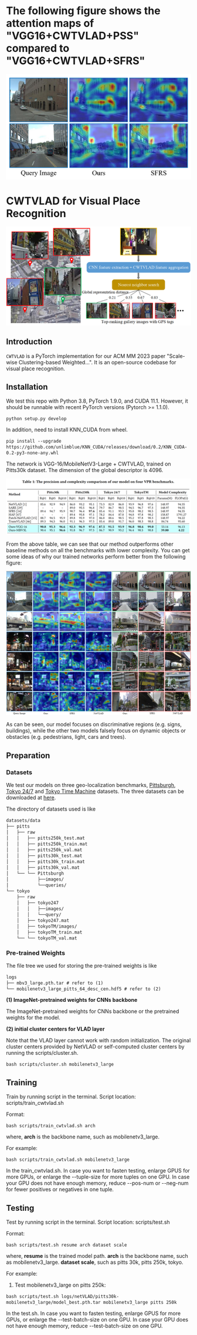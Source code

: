 # The following figure shows the attention maps of "VGG16+CWTVLAD+PSS" compared to "VGG16+CWTVLAD+SFRS"

![image](https://github.com/acmmm-23/CWTVLAD/blob/main/figs/PSS_attention_map.png)

# CWTVLAD for Visual Place Recognition

![image](https://github.com/acmmm-23/CWTVLAD/blob/main/figs/VPR_Task.png)

## Introduction
`CWTVLAD` is a PyTorch implementation for our ACM MM 2023 paper "Scale-wise Clustering-based Weighted...". It is an open-source codebase for visual place recognition.

## Installation
We test this repo with Python 3.8, PyTorch 1.9.0, and CUDA 11.1. However, it should be runnable with recent PyTorch versions (Pytorch >= 1.1.0).
```shell
python setup.py develop
```
In addition, need to install KNN_CUDA from wheel.
```shell
pip install --upgrade https://github.com/unlimblue/KNN_CUDA/releases/download/0.2/KNN_CUDA-0.2-py3-none-any.whl
```

The network is VGG-16/MobileNetV3-Large + CWTVLAD, trained on Pitts30k dataset. The dimension of the global descriptor is 4096.

![image](https://github.com/acmmm-23/CWTVLAD/blob/main/figs/cwtvlad_quantitative%20results.png)

From the above table, we can see that our method outperforms other baseline methods on all the benchmarks with lower complexity. You can get some ideas of why our trained networks perform better from the following figure:

![image](https://github.com/acmmm-23/CWTVLAD/blob/main/figs/cwtvlad_qualitative%20results.png)

As can be seen, our model focuses on discriminative regions (e.g. signs, buildings), while the other two models falsely focus on dynamic objects or obstacles (e.g.
pedestrians, light, cars and trees).


## Preparation
### Datasets

We test our models on three geo-localization benchmarks, [Pittsburgh](https://www.cv-foundation.org/openaccess/content_cvpr_2013/papers/Torii_Visual_Place_Recognition_2013_CVPR_paper.pdf), [Tokyo 24/7](https://www.di.ens.fr/~josef/publications/Torii15.pdf) and [Tokyo Time Machine](https://arxiv.org/abs/1511.07247) datasets. The three datasets can be downloaded at [here](https://www.di.ens.fr/willow/research/netvlad/).

The directory of datasets used is like
```shell
datasets/data
├── pitts
│   ├── raw
│   │   ├── pitts250k_test.mat
│   │   ├── pitts250k_train.mat
│   │   ├── pitts250k_val.mat
│   │   ├── pitts30k_test.mat
│   │   ├── pitts30k_train.mat
│   │   ├── pitts30k_val.mat
│   └── └── Pittsburgh
│           ├──images/
│           └──queries/
└── tokyo
    ├── raw
    │   ├── tokyo247
    │   │   ├──images/
    │   │   └──query/
    │   ├── tokyo247.mat
    │   ├── tokyoTM/images/
    │   ├── tokyoTM_train.mat
    └── └── tokyoTM_val.mat
```

### Pre-trained Weights

The file tree we used for storing the pre-trained weights is like
```shell
logs
├── mbv3_large.pth.tar # refer to (1)
└── mobilenetv3_large_pitts_64_desc_cen.hdf5 # refer to (2)
```

**(1) ImageNet-pretrained weights for CNNs backbone**

The ImageNet-pretrained weights for CNNs backbone or the pretrained weights for the model.

**(2) initial cluster centers for VLAD layer**

Note that the VLAD layer cannot work with random initialization.
The original cluster centers provided by NetVLAD or self-computed cluster centers by running the scripts/cluster.sh.

```shell
bash scripts/cluster.sh mobilenetv3_large
```

## Training
Train by running script in the terminal. Script location: scripts/train_cwtvlad.sh

Format:
```shell
bash scripts/train_cwtvlad.sh arch
```
where, **arch** is the backbone name, such as mobilenetv3_large.

For example:
```shell
bash scripts/train_cwtvlad.sh mobilenetv3_large
```

In the train_cwtvlad.sh.
In case you want to fasten testing, enlarge GPUS for more GPUs, or enlarge the --tuple-size for more tuples on one GPU.
In case your GPU does not have enough memory, reduce --pos-num or --neg-num for fewer positives or negatives in one tuple.

## Testing
Test by running script in the terminal. Script location: scripts/test.sh

Format:
```shell
bash scripts/test.sh resume arch dataset scale
```
where, **resume** is the trained model path.
       **arch** is the backbone name, such as mobilenetv3_large.
       **dataset scale**, such as pitts 30k, pitts 250k, tokyo.

For example:
1. Test mobilenetv3_large on pitts 250k:
```shell
bash scripts/test.sh logs/netVLAD/pitts30k-mobilenetv3_large/model_best.pth.tar mobilenetv3_large pitts 250k
```
In the test.sh.
In case you want to fasten testing, enlarge GPUS for more GPUs, or enlarge the --test-batch-size on one GPU.
In case your GPU does not have enough memory, reduce --test-batch-size on one GPU.
